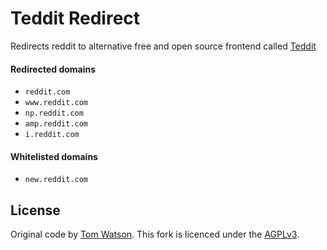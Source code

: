 # Teddit Redirect


Redirects reddit to alternative free and open source frontend called [Teddit](https://codeberg.org/teddit/teddit)

#### Redirected domains

- `reddit.com`
- `www.reddit.com`
- `np.reddit.com`
- `amp.reddit.com`
- `i.reddit.com`

#### Whitelisted domains

- `new.reddit.com`

## License

Original code by [Tom Watson](https://github.com/tom-james-watson/old-reddit-redirect). This fork is licenced under the [AGPLv3](LICENSE.txt).
